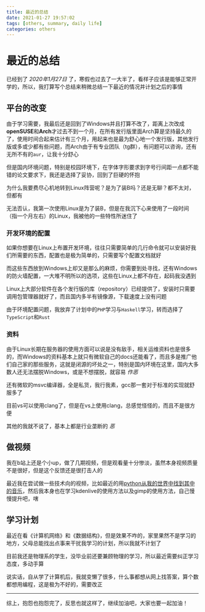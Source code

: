 ```yaml
---
title: 最近的总结
date: 2021-01-27 19:57:02
tags: [others, summary, daily life]
categories: others
---
```


# 最近的总结

已经到了 *2020年1月27日* 了，寒假也过去了一大半了，看样子应该是能够正常开学的，所以，我打算写个总结来稍微总结一下最近的情况并计划之后的事情

<!--more-->

## 平台的改变

由于学习需要，我最后还是回到了Windows并且打算不改了，距离上次改成**openSUSE**和**Arch**才过去不到一个月，在所有发行版里面Arch算是坚持最久的了，使用时间合起来估计有三个月，用起来也是最为舒心地一个发行版，其他发行版或多或少都有些问题，而Arch由于有专业团队（tg群），有问题可以咨询，还有无所不有的`aur`，让我十分舒心

但是国内环境问题，特别是校园环境下，在字体字形要求到字号行间距一点都不能错的论文要求下，我还是选择了妥协，回到了巨硬的怀抱

为什么我要费尽心机地转到Linux阵营呢？是为了装B吗？还是无聊？都不太对，但都有

无法否认，我第一次使用Linux是为了装B，但是在我沉下心来使用了一段时间（指一个月左右）的Linux，我被他的一些特性所迷住了

### 开发环境的配置

如果你想要在Linux上布置开发环境，往往只需要简单的几行命令就可以安装好我们所需要的东西，配置也是极为简单的，只需要写个配置文档就好

而这些东西放到Windows上却又是那么的麻烦，你需要到处寻找，还有Windows的防火墙配置，一大堆不明所以的选项，这些在Linux上都不存在，起码我没遇到

Linux上大部分软件在各个发行版的库（repository）已经提供了，安装时只需要调用包管理器就好了，而且国内多半有镜像源，下载速度上没有问题

由于环境配置问题，我放弃了计划中的`PHP`学习与`Haskell`学习，转而选择了`TypeScript`和`Rust`

### 资料

由于Linux长期在服务器的使用方面可以说是没有敌手，相关运维资料也是很多的，而Windows的资料基本上就只有微软自己的docs还能看了，而且多是推广他们自己家的那些服务，这就是闭源的坏处之一，特别是国内环境在这里，国内大多数人还无法摆脱Windows，或是不想摆脱，就容易 *作恶*

还有微软的msvc编译器，全是私货，我行我素，gcc那一套对于标准的实现就舒服多了

目前vs可以使用clang了，但是在vs上使用clang，总感觉怪怪的，而且不是很方便

其他的我就不说了，基本上都是行业垄断的 *恶*

## 做视频

我在b站上还是个小up，做了几期视频，但是观看量十分惨淡，虽然本身视频质量不是很好，但是这个反馈还是很打击人的

最近我在尝试做一些技术向的视频，比如最近的用[python从我的世界中找到其中的音乐](https://www.bilibili.com/video/BV1ko4y1R7Hf)，然后我本身也在学习kdenlive的使用方法以及gimp的使用方法，自己慢慢提升吧，嗐

## 学习计划

最近在看《计算机网络》和《数据结构》，但是效果不咋的，家里果然不是学习的地方，父母总能找出点事来干扰我学习的计划，所以我就不计划了

目前我还是物理系的学生，没毕业前还要兼顾物理的学习，所以最近需要纠正学习态度，多动手算

说实话，自从学了计算机后，我就变懒了很多，什么事都想从网上找答案，算个数都想用编程，这是极为不好的，需要改正

---

综上，抱怨也抱怨完了，反思也就这样了，继续加油吧，大家也要一起加油！
